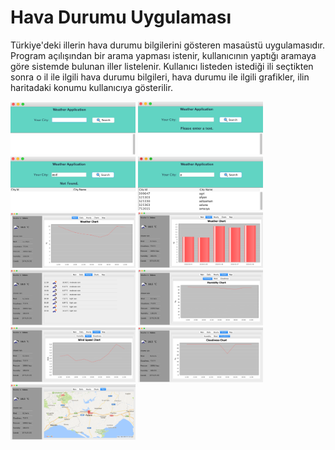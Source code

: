 # Hava Durumu Uygulaması

Türkiye'deki illerin hava durumu bilgilerini gösteren masaüstü uygulamasıdır. Program açılışından bir arama yapması istenir, kullanıcının yaptığı aramaya göre sistemde bulunan iller listelenir. Kullanıcı listeden istediği ili seçtikten sonra o il ile ilgili hava durumu bilgileri, hava durumu ile ilgili grafikler, ilin haritadaki konumu kullanıcıya gösterilir.

<a href="https://github.com/kaankilic94/javaswinghavadurumu/blob/master/screenshots/1.png" target="_blank">
<img src="https://github.com/kaankilic94/javaswinghavadurumu/blob/master/screenshots/1.png" width="200" style="max-width:100%;"></a>

<a href="https://github.com/kaankilic94/javaswinghavadurumu/blob/master/screenshots/2.png" target="_blank">
<img src="https://github.com/kaankilic94/javaswinghavadurumu/blob/master/screenshots/2.png" width="200" style="max-width:100%;"></a>

<a href="https://github.com/kaankilic94/javaswinghavadurumu/blob/master/screenshots/3.png" target="_blank">
<img src="https://github.com/kaankilic94/javaswinghavadurumu/blob/master/screenshots/3.png" width="200" style="max-width:100%;"></a>

<a href="https://github.com/kaankilic94/javaswinghavadurumu/blob/master/screenshots/4.png" target="_blank">
<img src="https://github.com/kaankilic94/javaswinghavadurumu/blob/master/screenshots/4.png" width="200" style="max-width:100%;"></a>

<a href="https://github.com/kaankilic94/javaswinghavadurumu/blob/master/screenshots/5.png" target="_blank">
<img src="https://github.com/kaankilic94/javaswinghavadurumu/blob/master/screenshots/5.png" width="200" style="max-width:100%;"></a>

<a href="https://github.com/kaankilic94/javaswinghavadurumu/blob/master/screenshots/6.png" target="_blank">
<img src="https://github.com/kaankilic94/javaswinghavadurumu/blob/master/screenshots/6.png" width="200" style="max-width:100%;"></a>

<a href="https://github.com/kaankilic94/javaswinghavadurumu/blob/master/screenshots/7.png" target="_blank">
<img src="https://github.com/kaankilic94/javaswinghavadurumu/blob/master/screenshots/7.png" width="200" style="max-width:100%;"></a>

<a href="https://github.com/kaankilic94/javaswinghavadurumu/blob/master/screenshots/8.png" target="_blank">
<img src="https://github.com/kaankilic94/javaswinghavadurumu/blob/master/screenshots/8.png" width="200" style="max-width:100%;"></a>

<a href="https://github.com/kaankilic94/javaswinghavadurumu/blob/master/screenshots/9.png" target="_blank">
<img src="https://github.com/kaankilic94/javaswinghavadurumu/blob/master/screenshots/9.png" width="200" style="max-width:100%;"></a>

<a href="https://github.com/kaankilic94/javaswinghavadurumu/blob/master/screenshots/10.png" target="_blank">
<img src="https://github.com/kaankilic94/javaswinghavadurumu/blob/master/screenshots/10.png" width="200" style="max-width:100%;"></a>

<a href="https://github.com/kaankilic94/javaswinghavadurumu/blob/master/screenshots/11.png" target="_blank">
<img src="https://github.com/kaankilic94/javaswinghavadurumu/blob/master/screenshots/11.png" width="200" style="max-width:100%;"></a>
